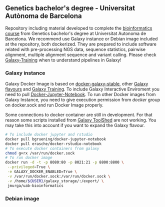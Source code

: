 ## Genetics bachelor's degree - Universitat Autònoma de Barcelona

Repository including material developed to complete the [bioinformatics course](https://stepik.org/course/1171/) from Genetics bachelor's degree at Universitat Autonoma de Barcelona. We recommend use Galaxy instance or Debian image included at the repository, both dockerized. They are prepared to include software related with pre-processing NGS data, sequence statistics, pairwise alignment, multiple alignment sequence and variant calling. Please check [Galaxy-Training](https://training.galaxyproject.org/training-material/) when to understand pipelines in Galaxy!

### Galaxy instance

Galaxy Docker Image is based on [docker-galaxy-stable](https://github.com/bgruening/docker-galaxy-stable), other [Galaxy flavours](https://github.com/bgruening/docker-galaxy-stable#List-of-Galaxy-flavours) and [Galaxy Training](https://galaxyproject.github.io/training-material/). To include Galaxy Interactive Enviroment you need to pull [Docker-Jupyter-Notebook](https://hub.docker.com/r/bgruening/docker-jupyter-notebook). To run other Docker images from Galaxy Instance, you need to give  execution permission from *docker* group on docker.sock and run Docker Image properly.

Some connections to docker container are still in development. For that reason some scripts installed from [Galaxy ToolShed](https://toolshed.g2.bx.psu.edu) are not working. You may take this into account if you want to expand the Galaxy flavour.

```bash 
# To include docker jupyter and rstudio
docker pull bgruening/docker-jupyter-notebook
docker pull erasche/docker-rstudio-notebook
# To execute docker containers from galaxy
chmod g+rx /var/run/docker.sock
# To run docker image
docker run -d -t -p 8080:80 -p 8021:21 -p 8800:8800 \
 --privileged=True \
 -e GALAXY_DOCKER_ENABLED=True \
 -v /var/run/docker.sock:/var/run/docker.sock \
 -v /home/${USER}/galaxy_storage/:/export/ \
 jmurga/uab-bioinformatics
```

### Debian image
